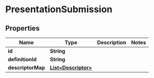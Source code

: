# PresentationSubmission

## Properties

| Name              | Type                                        | Description | Notes |
| ----------------- | ------------------------------------------- | ----------- | ----- |
| **id**            | **String**                                  |             |       |
| **definitionId**  | **String**                                  |             |       |
| **descriptorMap** | [**List&lt;Descriptor&gt;**](Descriptor.md) |             |       |
